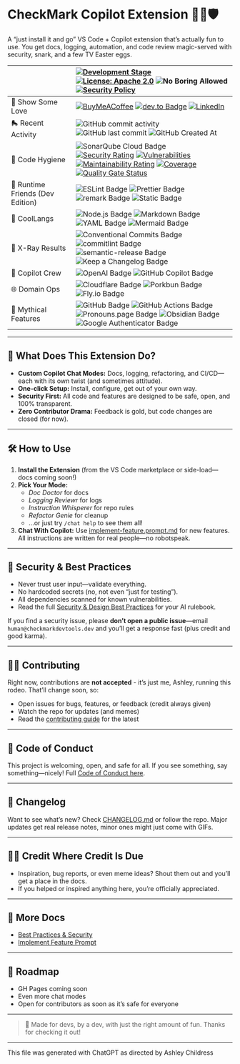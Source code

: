 # CheckMark Copilot Extension 🦾🤖🛡️

A “just install it and go” VS Code + Copilot extension that’s actually fun to use.
You get docs, logging, automation, and code review magic-served with security, snark, and a few TV Easter eggs.

|  | [![Development Stage](https://img.shields.io/badge/Stage-Planning-9B5DE5)](./docs/README.md) [![License: Apache 2.0](https://img.shields.io/badge/License-Apache%202.0-EDC531.svg?logo=apache)](./LICENSE) ![No Boring Allowed](https://img.shields.io/badge/Style-Fun%20Only-F054B2) [![Security Policy](https://img.shields.io/badge/Security-Responsible-00BBF9)](.github/SECURITY.md) |
|--- |  :--|
| 🫶 Show Some Love | [![BuyMeACoffee](https://img.shields.io/badge/Buy%20Me%20a%20Coffee-ffdd00?logo=buy-me-a-coffee&logoColor=black)](https://www.buymeacoffee.com/anchildress1) [![dev.to Badge](https://img.shields.io/badge/dev.to-0A0A0A?logo=devdotto&logoColor=fff)](https://dev.to/anchildress1) [![LinkedIn](https://img.shields.io/badge/linkedin-%230077B5.svg?logo=linkedin&logoColor=white)](https://www.linkedin.com/in/anchildress1/)  |
| 🛼 Recent Activity | ![GitHub commit activity](https://img.shields.io/github/commit-activity/t/CheckMarKDevTools/checkmark-copilot-chat?color=F054B2&cacheSeconds=3600) ![GitHub last commit](https://img.shields.io/github/last-commit/CheckMarKDevTools/checkmark-copilot-chat?display_timestamp=author&color=34A853&cacheSeconds=3600) ![GitHub Created At](https://img.shields.io/github/created-at/CheckMarKDevTools/checkmark-copilot-chat?color=EDC531) |
| 🧽 Code Hygiene | ![SonarQube Cloud Badge](https://img.shields.io/badge/SonarQube%20Cloud-126ED3?logo=sonarqubecloud&logoColor=fff&style=flat)<br/>[![Security Rating](https://sonarcloud.io/api/project_badges/measure?project=CheckMarKDevTools_checkmark-copilot-chat&metric=security_rating)](https://sonarcloud.io/summary/new_code?id=CheckMarKDevTools_checkmark-copilot-chat) [![Vulnerabilities](https://sonarcloud.io/api/project_badges/measure?project=CheckMarKDevTools_checkmark-copilot-chat&metric=vulnerabilities)](https://sonarcloud.io/summary/new_code?id=CheckMarKDevTools_checkmark-copilot-chat) [![Maintainability Rating](https://sonarcloud.io/api/project_badges/measure?project=CheckMarKDevTools_checkmark-copilot-chat&metric=sqale_rating)](https://sonarcloud.io/summary/new_code?id=CheckMarKDevTools_checkmark-copilot-chat) [![Coverage](https://sonarcloud.io/api/project_badges/measure?project=CheckMarKDevTools_checkmark-copilot-chat&metric=coverage)](https://sonarcloud.io/summary/new_code?id=CheckMarKDevTools_checkmark-copilot-chat) [![Quality Gate Status](https://sonarcloud.io/api/project_badges/measure?project=CheckMarKDevTools_checkmark-copilot-chat&metric=alert_status)](https://sonarcloud.io/summary/new_code?id=CheckMarKDevTools_checkmark-copilot-chat) |
| 💽 Runtime Friends (Dev Edition) | ![ESLint Badge](https://img.shields.io/badge/ESLint-4B32C3?logo=eslint&logoColor=fff&style=flat) ![Prettier Badge](https://img.shields.io/badge/Prettier-F7B93E?logo=prettier&logoColor=fff&style=flat) ![remark Badge](https://img.shields.io/badge/remark-000?logo=remark&logoColor=fff&style=flat) ![Static Badge](https://img.shields.io/badge/cspell-yellow) |
 | 🧊 CoolLangs| ![Node.js Badge](https://img.shields.io/badge/Node.js-5FA04E?logo=nodedotjs&logoColor=fff&style=flat) ![Markdown Badge](https://img.shields.io/badge/Markdown-000?logo=markdown&logoColor=fff&style=flat) ![YAML Badge](https://img.shields.io/badge/YAML-CB171E?logo=yaml&logoColor=fff&style=flat) ![Mermaid Badge](https://img.shields.io/badge/Mermaid-FF3670?logo=mermaid&logoColor=fff&style=flat) |
| 🩻 X-Ray Results|![Conventional Commits Badge](https://img.shields.io/badge/Conventional%20Commits-FE5196?logo=conventionalcommits&logoColor=fff&style=flat) ![commitlint Badge](https://img.shields.io/badge/commitlint-000?logo=commitlint&logoColor=fff&style=flat) ![semantic-release Badge](https://img.shields.io/badge/semantic--release-494949?logo=semanticrelease&logoColor=fff) ![Keep a Changelog Badge](https://img.shields.io/badge/Keep%20a%20Changelog-E05735?logo=keepachangelog&logoColor=fff&style=flat) |
| 🤖 Copilot Crew | ![OpenAI Badge](https://img.shields.io/badge/OpenAI-412991?logo=openai&logoColor=fff&style=flat) ![GitHub Copilot Badge](https://img.shields.io/badge/GitHub%20Copilot-000?logo=githubcopilot&logoColor=fff) |
| 🌐 Domain Ops | ![Cloudflare Badge](https://img.shields.io/badge/Cloudflare-F38020?logo=cloudflare&logoColor=fff) ![Porkbun Badge](https://img.shields.io/badge/Porkbun-EF7878?logo=porkbun&logoColor=fff) ![Fly.io Badge](https://img.shields.io/badge/Fly.io-24175B?logo=flydotio&logoColor=fff)  |
| 🦄 Mythical Features |   ![GitHub Badge](https://img.shields.io/badge/GitHub-181717?logo=github&logoColor=fff&style=flat) ![GitHub Actions Badge](https://img.shields.io/badge/GitHub%20Actions-2088FF?logo=githubactions&logoColor=fff&style=flat) ![Pronouns.page Badge](https://img.shields.io/badge/Pronouns.page-C71585?logo=pronounsdotpage&logoColor=fff) ![Obsidian Badge](https://img.shields.io/badge/Obsidian-7C3AED?logo=obsidian&logoColor=fff&style=flat) ![Google Authenticator Badge](https://img.shields.io/badge/Google%20Authenticator-4285F4?logo=googleauthenticator&logoColor=fff&style=flat) |

---

## 🦄 What Does This Extension Do?

- **Custom Copilot Chat Modes:** Docs, logging, refactoring, and CI/CD—each with its own twist (and sometimes attitude).
- **One-click Setup:** Install, configure, get out of your own way.
- **Security First:** All code and features are designed to be safe, open, and 100% transparent.
- **Zero Contributor Drama:** Feedback is gold, but code changes are closed (for now).

---

## 🛠️ How to Use

1. **Install the Extension** (from the VS Code marketplace or side-load—docs coming soon!)
2. **Pick Your Mode:**
   - _Doc Doctor_ for docs
   - _Logging Reviewr_ for logs
   - _Instruction Whisperer_ for repo rules
   - _Refactor Genie_ for cleanup
   - …or just try `/chat help` to see them all!
3. **Chat With Copilot:**
   Use [implement-feature.prompt.md](./.github/prompts/implement-feature.prompt.md) for new features. All instructions are written for real people—no robotspeak.

---

## 🔐 Security & Best Practices

- Never trust user input—validate everything.
- No hardcoded secrets (no, not even “just for testing”).
- All dependencies scanned for known vulnerabilities.
- Read the full [Security & Design Best Practices](.github/instructions/security-principles.instructions.md) for your AI rulebook.

If you find a security issue, please **don’t open a public issue**—email `human@checkmarkdevtools.dev` and you’ll get a response fast (plus credit and good karma).

---

## 🧑‍💻 Contributing

Right now, contributions are **not accepted** - it’s just me, Ashley, running this rodeo.
That’ll change soon, so:

- Open issues for bugs, features, or feedback (credit always given)
- Watch the repo for updates (and memes)
- Read the [contributing guide](.github/CONTRIBUTING.md) for the latest

---

## 🌈 Code of Conduct

This project is welcoming, open, and safe for all.
If you see something, say something—nicely!
Full [Code of Conduct here](.github/CODE_OF_CONDUCT.md).

---

## 📢 Changelog

Want to see what’s new? Check [CHANGELOG.md](CHANGELOG.md) or follow the repo.
Major updates get real release notes, minor ones might just come with GIFs.

---

## 🦸‍♀️ Credit Where Credit Is Due

- Inspiration, bug reports, or even meme ideas? Shout them out and you’ll get a place in the docs.
- If you helped or inspired anything here, you’re officially appreciated.

---

## 👀 More Docs

- [Best Practices & Security](./.github/instructions/security-principles.instructions.md)
- [Implement Feature Prompt](./.github/prompts/implement-feature.prompt.md)

---

## 🚧 Roadmap

- GH Pages coming soon
- Even more chat modes
- Open for contributors as soon as it’s safe for everyone

---

> 🦄 Made for devs, by a dev, with just the right amount of fun.
> Thanks for checking it out!

---

</small>This file was generated with ChatGPT as directed by Ashley Childress<small>
